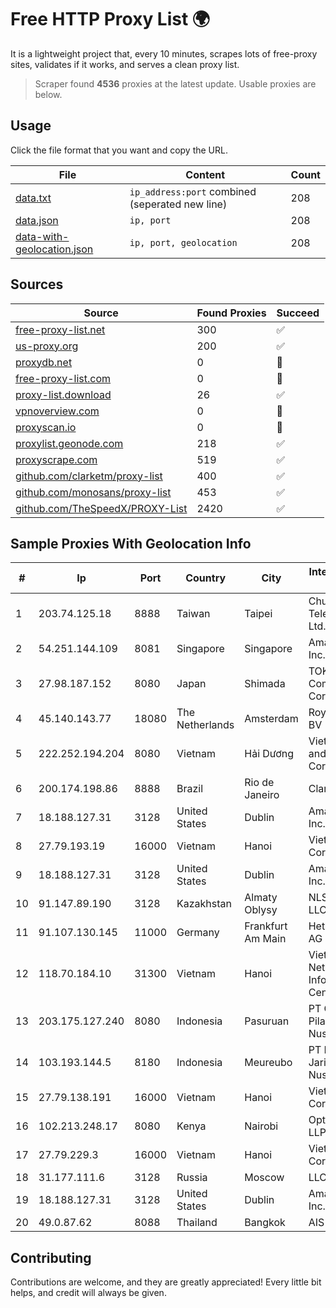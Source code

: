 
# Free HTTP Proxy List 🌍

It is a lightweight project that, every 10 minutes, scrapes lots of free-proxy sites, validates if it works, and serves a clean proxy list.


> Scraper found **4536** proxies at the latest update. Usable proxies are below.

## Usage

Click the file format that you want and copy the URL.


|File|Content|Count|
|----|-------|-----|
|[data.txt](https://raw.githubusercontent.com/themiralay/Proxy-List-World/master/data.txt)|`ip_address:port` combined (seperated new line)|208|
|[data.json](https://raw.githubusercontent.com/themiralay/Proxy-List-World/master/data.json)|`ip, port`|208|
|[data-with-geolocation.json](https://raw.githubusercontent.com/themiralay/Proxy-List-World/master/data-with-geolocation.json)|`ip, port, geolocation`|208|

## Sources

|Source|Found Proxies|Succeed|
|------|-------------|-------|
|[free-proxy-list.net](https://free-proxy-list.net)|300|✅|
|[us-proxy.org](https://www.us-proxy.org)|200|✅|
|[proxydb.net](http://proxydb.net)|0|🚫|
|[free-proxy-list.com](https://free-proxy-list.com/?page=&port=&type%5B%5D=http&type%5B%5D=https&up_time=0&search=Search)|0|🚫|
|[proxy-list.download](https://www.proxy-list.download/HTTP)|26|✅|
|[vpnoverview.com](https://vpnoverview.com/privacy/anonymous-browsing/free-proxy-servers)|0|🚫|
|[proxyscan.io](https://www.proxyscan.io)|0|🚫|
|[proxylist.geonode.com](https://proxylist.geonode.com/api/proxy-list?limit=300&page=1&sort_by=lastChecked&sort_type=desc&protocols=http,https)|218|✅|
|[proxyscrape.com](https://api.proxyscrape.com/v2/?request=displayproxies&protocol=http&timeout=10000&country=all&ssl=all&anonymity=all)|519|✅|
|[github.com/clarketm/proxy-list](https://raw.githubusercontent.com/clarketm/proxy-list/master/proxy-list-raw.txt)|400|✅|
|[github.com/monosans/proxy-list](https://raw.githubusercontent.com/monosans/proxy-list/main/proxies/http.txt)|453|✅|
|[github.com/TheSpeedX/PROXY-List](https://raw.githubusercontent.com/TheSpeedX/PROXY-List/master/http.txt)|2420|✅|


## Sample Proxies With Geolocation Info

|#|Ip|Port|Country|City|Internet Service Provider|
|-|--|----|-------|----|-------------------------|
|1|203.74.125.18|8888|Taiwan|Taipei|Chunghwa Telecom Co., Ltd.|
|2|54.251.144.109|8081|Singapore|Singapore|Amazon.com, Inc.|
|3|27.98.187.152|8080|Japan|Shimada|TOKAI Communications Corporation|
|4|45.140.143.77|18080|The Netherlands|Amsterdam|RoyaleHosting BV|
|5|222.252.194.204|8080|Vietnam|Hải Dương|VietNam Post and Telecom Corporation|
|6|200.174.198.86|8888|Brazil|Rio de Janeiro|Claro S.A|
|7|18.188.127.31|3128|United States|Dublin|Amazon.com, Inc.|
|8|27.79.193.19|16000|Vietnam|Hanoi|Viettel Corporation|
|9|18.188.127.31|3128|United States|Dublin|Amazon.com, Inc.|
|10|91.147.89.190|3128|Kazakhstan|Almaty Oblysy|NLS Kazakhstan LLC|
|11|91.107.130.145|11000|Germany|Frankfurt Am Main|Hetzner Online AG|
|12|118.70.184.10|31300|Vietnam|Hanoi|Vietnam Internet Network Information Center|
|13|203.175.127.240|8080|Indonesia|Pasuruan|PT Cubiespot Pilar Data Nusantara|
|14|103.193.144.5|8180|Indonesia|Meureubo|PT Lintas Jaringan Nusantara|
|15|27.79.138.191|16000|Vietnam|Hanoi|Viettel Corporation|
|16|102.213.248.17|8080|Kenya|Nairobi|Optinode Group LLP|
|17|27.79.229.3|16000|Vietnam|Hanoi|Viettel Corporation|
|18|31.177.111.6|3128|Russia|Moscow|LLC Smart Ape|
|19|18.188.127.31|3128|United States|Dublin|Amazon.com, Inc.|
|20|49.0.87.62|8088|Thailand|Bangkok|AIS-Fibre|



## Contributing

Contributions are welcome, and they are greatly appreciated! Every
little bit helps, and credit will always be given.

